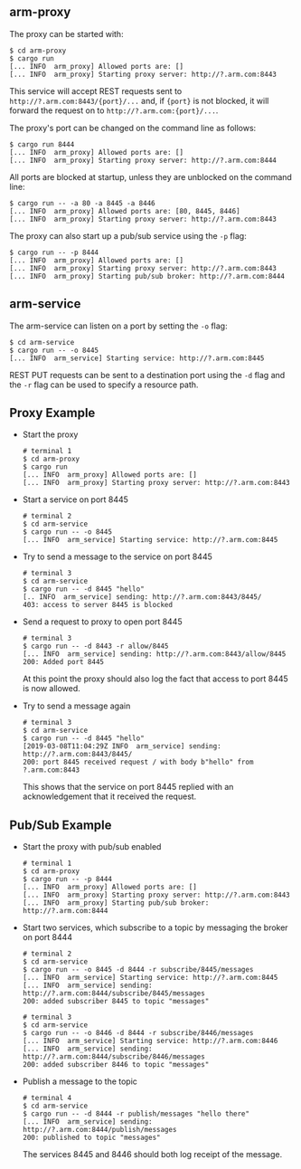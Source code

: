 arm-proxy
---------

The proxy can be started with:

   ```shell
   $ cd arm-proxy
   $ cargo run
   [... INFO  arm_proxy] Allowed ports are: []
   [... INFO  arm_proxy] Starting proxy server: http://?.arm.com:8443
   ```

This service will accept REST requests sent to `http://?.arm.com:8443/{port}/...` and, if `{port}` is not blocked, it will forward the request on to `http://?.arm.com:{port}/...`.

The proxy's port can be changed on the command line as follows:

   ```shell
   $ cargo run 8444
   [... INFO  arm_proxy] Allowed ports are: []
   [... INFO  arm_proxy] Starting proxy server: http://?.arm.com:8444
   ```

All ports are blocked at startup, unless they are unblocked on the command line:

   ```shell
   $ cargo run -- -a 80 -a 8445 -a 8446
   [... INFO  arm_proxy] Allowed ports are: [80, 8445, 8446]
   [... INFO  arm_proxy] Starting proxy server: http://?.arm.com:8443
   ```

The proxy can also start up a pub/sub service using the `-p` flag:

   ```shell
   $ cargo run -- -p 8444
   [... INFO  arm_proxy] Allowed ports are: []
   [... INFO  arm_proxy] Starting proxy server: http://?.arm.com:8443
   [... INFO  arm_proxy] Starting pub/sub broker: http://?.arm.com:8444
   ```

arm-service
-----------

The arm-service can listen on a port by setting the `-o` flag:

   ```shell
   $ cd arm-service
   $ cargo run -- -o 8445
   [... INFO  arm_service] Starting service: http://?.arm.com:8445
   ```

REST PUT requests can be sent to a destination port using the `-d` flag and the `-r` flag can be used to specify a resource path.

Proxy Example
-------------

- Start the proxy

   ```shell
   # terminal 1
   $ cd arm-proxy
   $ cargo run
   [... INFO  arm_proxy] Allowed ports are: []
   [... INFO  arm_proxy] Starting proxy server: http://?.arm.com:8443
   ```

- Start a service on port 8445

   ```shell
   # terminal 2
   $ cd arm-service
   $ cargo run -- -o 8445
   [... INFO  arm_service] Starting service: http://?.arm.com:8445
   ```

- Try to send a message to the service on port 8445

   ```shell
   # terminal 3
   $ cd arm-service
   $ cargo run -- -d 8445 "hello"
   [.. INFO  arm_service] sending: http://?.arm.com:8443/8445/
   403: access to server 8445 is blocked
   ```

- Send a request to proxy to open port 8445

   ```shell
   # terminal 3
   $ cargo run -- -d 8443 -r allow/8445
   [... INFO  arm_service] sending: http://?.arm.com:8443/allow/8445
   200: Added port 8445
   ```
   
   At this point the proxy should also log the fact that access to port 8445 is now allowed.
   
- Try to send a message again

   ```shell
   # terminal 3
   $ cd arm-service
   $ cargo run -- -d 8445 "hello"
   [2019-03-08T11:04:29Z INFO  arm_service] sending: http://?.arm.com:8443/8445/
   200: port 8445 received request / with body b"hello" from ?.arm.com:8443
   ```
   
   This shows that the service on port 8445 replied with an acknowledgement that it received the request.

Pub/Sub Example
---------------

- Start the proxy with pub/sub enabled

   ```shell
   # terminal 1
   $ cd arm-proxy
   $ cargo run -- -p 8444
   [... INFO  arm_proxy] Allowed ports are: []
   [... INFO  arm_proxy] Starting proxy server: http://?.arm.com:8443
   [... INFO  arm_proxy] Starting pub/sub broker: http://?.arm.com:8444
   ```

- Start two services, which subscribe to a topic by messaging the broker on port 8444

   ```shell
   # terminal 2
   $ cd arm-service
   $ cargo run -- -o 8445 -d 8444 -r subscribe/8445/messages
   [... INFO  arm_service] Starting service: http://?.arm.com:8445
   [... INFO  arm_service] sending: http://?.arm.com:8444/subscribe/8445/messages
   200: added subscriber 8445 to topic "messages"
   ```
   
   ```shell
   # terminal 3
   $ cd arm-service
   $ cargo run -- -o 8446 -d 8444 -r subscribe/8446/messages
   [... INFO  arm_service] Starting service: http://?.arm.com:8446
   [... INFO  arm_service] sending: http://?.arm.com:8444/subscribe/8446/messages
   200: added subscriber 8446 to topic "messages"
   ```

- Publish a message to the topic

   ```shell
   # terminal 4
   $ cd arm-service
   $ cargo run -- -d 8444 -r publish/messages "hello there"
   [... INFO  arm_service] sending: http://?.arm.com:8444/publish/messages
   200: published to topic "messages"
   ```
   
   The services 8445 and 8446 should both log receipt of the message.